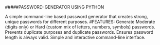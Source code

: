 #####PASSWORD-GENERATOR USING PYTHON

A simple command-line based password generator that creates strong, unique passwords for different purposes.
#FEATURES:
Generate Moderate (digits only) or Hard (custom mix of letters, numbers, symbols) passwords.
Prevents duplicate purposes and duplicate passwords.
Ensures password length is always valid.
Simple and interactive command-line interface.


